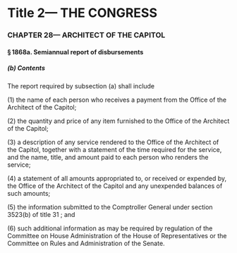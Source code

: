 
# Title 2— THE CONGRESS
### CHAPTER 28— ARCHITECT OF THE CAPITOL
#### § 1868a. Semiannual report of disbursements
##### (b) Contents

The report required by subsection (a) shall include

(1) the name of each person who receives a payment from the Office of the Architect of the Capitol;

(2) the quantity and price of any item furnished to the Office of the Architect of the Capitol;

(3) a description of any service rendered to the Office of the Architect of the Capitol, together with a statement of the time required for the service, and the name, title, and amount paid to each person who renders the service;

(4) a statement of all amounts appropriated to, or received or expended by, the Office of the Architect of the Capitol and any unexpended balances of such amounts;

(5) the information submitted to the Comptroller General under section 3523(b) of title 31 ; and

(6) such additional information as may be required by regulation of the Committee on House Administration of the House of Representatives or the Committee on Rules and Administration of the Senate.
